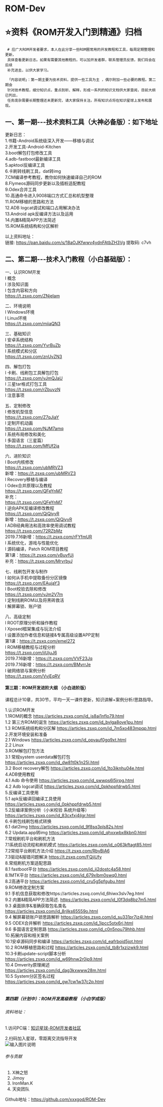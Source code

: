 # ROM-Dev

# ⭐资料《ROM开发入门到精通》归档</br>

     # 应广大ROM开发者要求，本人在此分享一些ROM圈常用的开发教程和工具，每周定期整理和更新，
     具体查看更新日志。如果有需要其他教程的，可以加开发者群，联系管理员反馈，我们将会在后续
     补充进去，以供大家学习。
```
 「内容说明」：第一期主要为技术资料，提供一些工具为主 ，偶尔附加一些必要的教程。第二期会
 针对技术教程，细分知识点，重点剖析、解释，形成一系列的知识文档供大家查阅，目前大纲已列出，
 任务庞杂需要长期整理还未更新完，请大家保持关注。所有知识点将在知识星球上发布和展现。
```

## 一、第一期---技术资料工具（大神必备版）：如下地址</br>

更新日志：</br>
1.书籍-Android系统级深入开发——移植与调试</br>
2.开发工具-Android-Kitchen</br>
3.boot解包打包修改工具</br>
4.adb-fastboot最新编译工具</br>
5.apktool反编译工具</br>
6.卡刷转线刷工具，dat转img</br>
7.CM编译参考教程，教你如何快速编译自己的ROM </br>
8.Flymeos源码同步更新以及插桩适配教程</br>
9.Odex合并工具</br>
10.高通命令进入9008端口方式汇总和机型整理</br>
11.ROM移植的思路和方法</br>
12.ADB logcat调试和端口占用解决办法</br>
13.Android apk反编译方法以及运用</br>
14.内置&精简APP方法简述</br>
15.ROM系统结构和分区解析</br>

以上资料地址：</br>
链接: https://pan.baidu.com/s/18aOJKfwwv4ydnFAtbZH3Vg 提取码: c7vh </br>

## 二、第二期---技术入门教程（小白基础版）：</br>

一、认识ROM开发</br>
l 概念</br>
l 涉及知识面</br>
l 包含内容和方向</br>
 https://t.zsxq.com/ZNjeIam</br>

二、环境说明 </br>
l Windows环境</br>
l Linux环境</br>
https://t.zsxq.com/miiaQN3</br>

三、基础知识</br>
l 安卓系统结构  </br>
https://t.zsxq.com/YvrBuZb</br>
l 系统模式和分区 </br>
https://t.zsxq.com/znUvZN3</br>


四、解包打包  </br>
l 卡刷、线刷包工具解包打包 </br>
https://t.zsxq.com/vJmQJaU</br>
l 三星tar格式打包工具  </br>
https://t.zsxq.com/rZbuvzN</br>
l 注意事项</br>


五、定制修改</br>
l 修改机型信息 </br>
https://t.zsxq.com/Z7qJiaY</br>
l 定制开机动画 </br>
https://t.zsxq.com/NJM7amq</br>
l 系统布局修改和美化</br>
l 多国语言（三星篇） </br>
https://t.zsxq.com/MfUf2ja</br>

六、进阶知识</br>
l Boot内核修改 </br>
https://t.zsxq.com/ubMRVZ3</br>
新增：https://t.zsxq.com/ubMRVZ3</br>
l Recovery移植与编译</br>
l Odex合并原理以及教程</br>
https://t.zsxq.com/QFeYnM7</br>
补充：</br>
https://t.zsxq.com/QFeYnM7</br>
l 逆向APK反编译修改教程 </br>
https://t.zsxq.com/QjQjyvR</br>
新增：https://t.zsxq.com/QjQjyvR</br>
l ADB经典用法和高效率使用调试教程</br>
https://t.zsxq.com/72RZbMz</br>
2019.7.16新增：https://t.zsxq.com/rFYfmUR</br>
l 系统优化，游戏与性能优化</br>
l 源码编译，Patch ROM项目教程 </br>
第1课：https://t.zsxq.com/vBuvfUj  </br>
补充：https://t.zsxq.com/MrvrbyJ</br>

七、线刷包开发与制作</br>
l 如何从手机中提取备份分区镜像 </br>
https://t.zsxq.com/EAujaY3</br>
l Boot校验去除和修改 </br>
https://t.zsxq.com/vJm2V7m</br>
l 定制线刷ROM以及将黑砖救活</br>
l 解屏幕锁、账户锁</br>


八、高级定制</br>
l ROOT原理分析和操作教程</br>
l Xposed框架集成与玩法介绍</br>
l 设置添加作者信息和链接&专属高级设置APP定制 </br>
第1课：https://t.zsxq.com/emeI272</br>
l ROM移植教程与过程分析 </br>
https://t.zsxq.com/iiUjuJ6</br>
2019.7.16新增：https://t.zsxq.com/VVF23Jq</br>
2019.7.16新增：https://t.zsxq.com/BMvrrJe</br>
l 破网络锁与案例分析 </br>
https://t.zsxq.com/VvjEqRV</br>

#### 第三期：ROM开发进阶大纲 （小白进阶版）</br>

课程总计10章，共30节，平均一天一课件更新，知识讲解+案例分析/思路指导。</br>

1.认识ROM开发</br>
1.1ROM的概念  https://articles.zsxq.com/id_js8ai1nflo79.html</br>
1.2 第三方ROM的诞生  https://articles.zsxq.com/id_bvlga8ove1pu.html</br>
1.3 ROM系统结构和分区解 https://articles.zsxq.com/id_7m5xo483mpqp.html</br>
2.开发环境安装和准备</br>
2.1  Windows    https://articles.zsxq.com/id_opvauf0gq9xt.html</br>
2.2  Linux   </br> 
3.ROM解包打包方法</br>
3.1 常规system userdata解包打包  https://articles.zsxq.com/id_dw81t0k1n25l.html</br>
3.2  Boot recovery解包  https://articles.zsxq.com/id_1to3iknhu04e.html</br>
4.ADB使用教程</br>
4.1  Adb 命令使用  https://articles.zsxq.com/id_swwps6l5jrpg.html</br>
4.2  Adb logcat调试 https://articles.zsxq.com/id_0pkhppfdrwb5.html</br>
5.反编译工具使用</br>
5.1  apk反编译回编译工具使用   https://articles.zsxq.com/id_0pkhppfdrwb5.html</br>
5.2反编译案例分析（小米校验 系统升级等） https://articles.zsxq.com/id_83cxfxj4jlgr.html</br>
6.卡刷包线刷包格式转换</br>
6.1 dat2img https://articles.zsxq.com/id_9f8sq3pls82s.html</br>
6.2 Updata.app转img https://articles.zsxq.com/id_qhxxwbx8kbn0.html</br>
7.常规刷机平台和刷机方法</br>
7.1系统启动流程和刷机模式 https://articles.zsxq.com/id_o063kftagt85.html</br>
7.2常规平台刷机方法介绍 https://t.zsxq.com/RbyBiA6</br>
7.3驱动&报错问题解决 https://t.zsxq.com/FQjiUfy</br>
8.常规刷机方案适配思路</br>
8.1 fastboot平台 https://articles.zsxq.com/id_ij2dostc4a58.html</br>
8.1MTK平台 https://articles.zsxq.com/id_679xlbm0swq0.html</br>
8.2高通平台 https://articles.zsxq.com/id_cru5g5pfgubu.html</br>
9.ROM修改定制方案</br>
9.1 手机信息获取和修改https://articles.zsxq.com/id_6hiwx3slv7eg.html</br>
9.2 内置&精简APP方法简述. https://articles.zsxq.com/id_l0f3dq8bz7m5.html</br>
9.3 桌面排序&准确获取包名类名 https://articles.zsxq.com/id_8rjlks65559o.html</br>
9.4 解屏幕锁账户锁思路解析 https://articles.zsxq.com/id_su331pr7iz4l.html</br>
9.5  ODEX合并解析 https://articles.zsxq.com/id_1ipcc5otx6rj.html</br>
9.6 多国语言定制思路 https://articles.zsxq.com/id_c0n5nou79hhb.html</br>
10.拓展内容和相关案例</br>
10.1安卓源码同步和编译 https://articles.zsxq.com/id_eafrboid5jot.html</br>
10.2 ROM移植思路和过程 https://articles.zsxq.com/id_tb8r1xzizwk9.html</br>
10.3卡刷update-script脚本分析 https://articles.zsxq.com/id_w69hnw2r0ip9.html</br>
10.4 Dmverity原理阐述 </br>
 https://articles.zsxq.com/id_dag3kxwww28m.html</br>
10.5 System分区签名过程 </br>
https://articles.zsxq.com/id_gw7cw1w37c2p.html </br>
​                                     

##### 第四期（计划中）：ROM开发高级教程 （小白学成版）</br>



###### 资料地址：</br>

1.访问PC端：[知识星球-ROM开发者社区</br>](https://wx.zsxq.com/dweb2/index/group/454122251458)

2.扫码加入星球，零距离交流指导开发<br/>
![输入图片说明](https://images.gitee.com/uploads/images/2019/0907/153629_70d32aa7_5220892.jpeg "在这里输入图片标题")


###### 参与贡献</br>

1. X神之怒</br>
2. Jimoy</br>
3. IronMan.K</br>
4. 天奕团队</br>

Github地址：https://github.com/xxxgod/ROM-Dev</br>
